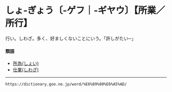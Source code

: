 # しょ‐ぎょう〔‐ゲフ｜‐ギヤウ〕【所業／所行】

行い。しわざ。多く、好ましくないことにいう。「許しがたい─」

#### 類語

-   [所為(しょい)](https://dictionary.goo.ne.jp/word/%E6%89%80%E7%82%BA_%28%E3%81%97%E3%82%87%E3%81%84%29/#jn-107135)
-   [仕業(しわざ)](https://dictionary.goo.ne.jp/word/%E4%BB%95%E6%A5%AD_%28%E3%81%97%E3%82%8F%E3%81%96%29/#jn-113202)

---
`https://dictionary.goo.ne.jp/word/%E6%89%80%E6%A5%AD/`